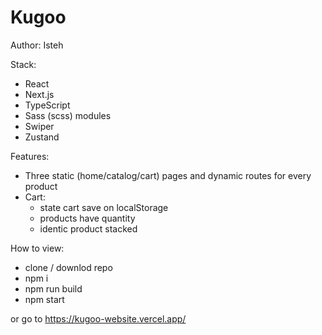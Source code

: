 # Kugoo 
Author: Isteh

Stack: 
- React
- Next.js
- TypeScript
- Sass (scss) modules
- Swiper
- Zustand

Features: 
- Three static (home/catalog/cart) pages and dynamic routes for every product
- Cart:
   - state cart save on localStorage
   - products have quantity
   - identic product stacked

How to view:
- clone / downlod repo
- npm i
- npm run build
- npm start

or go to https://kugoo-website.vercel.app/
